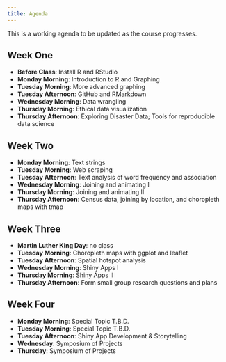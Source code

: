 ```yaml
---
title: Agenda
---
```


This is a working agenda to be updated as the course progresses.

## Week One
- **Before Class**: Install R and RStudio
- **Monday Morning**: Introduction to R and Graphing
- **Tuesday Morning**: More advanced graphing
- **Tuesday Afternoon**: GitHub and RMarkdown
- **Wednesday Morning**: Data wrangling
- **Thursday Morning**: Ethical data visualization
- **Thursday Afternoon**: Exploring Disaster Data; Tools for reproducible data science

## Week Two

- **Monday Morning**: Text strings
- **Tuesday Morning**: Web scraping
- **Tuesday Afternoon**: Text analysis of word frequency and association
- **Wednesday Morning**: Joining and animating I
- **Thursday Morning**: Joining and animating II
- **Thursday Afternoon**: Census data, joining by location, and choropleth maps with tmap

## Week Three

- **Martin Luther King Day**: no class
- **Tuesday Morning**: Choropleth maps with ggplot and leaflet
- **Tuesday Afternoon**: Spatial hotspot analysis
- **Wednesday Morning**: Shiny Apps I
- **Thursday Morning**: Shiny Apps II
- **Thursday Afternoon**: Form small group research questions and plans

## Week Four

- **Monday Morning**: Special Topic T.B.D.
- **Tuesday Morning**: Special Topic T.B.D.
- **Tuesday Afternoon**: Shiny App Development & Storytelling
- **Wednesday**: Symposium of Projects
- **Thursday**: Symposium of Projects